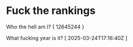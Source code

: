# Fuck the rankings

Who the hell am I?
{ 12645244 }

What fucking year is it?
[ 2025-03-24T17:16:40Z ]
